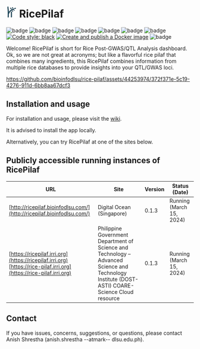 # <img src="https://github.com/bioinfodlsu/rice-pilaf/blob/main/assets/rice_pilaf_logo_dark.png" height="30" style="margin-right:7px;">RicePilaf

![badge][badge-python]
![badge][badge-r]
![badge][badge-pandas]
![badge][badge-scipy]
![badge][badge-flask]
![badge][badge-nginx]
![badge][badge-docker]<br>
[![Code style: black](https://img.shields.io/badge/code%20style-black-000000.svg)](https://github.com/psf/black)
[![Create and publish a Docker image](https://github.com/bioinfodlsu/rice-pilaf/actions/workflows/dockerize-and-publish.yml/badge.svg)](https://github.com/bioinfodlsu/rice-pilaf/actions/workflows/dockerize-and-publish.yml)
![badge][badge-github-actions]

Welcome! RicePilaf is short for Rice Post-GWAS/QTL Analysis dashboard.
Ok, so we are not great at acronyms; but like a flavorful rice pilaf that combines many ingredients,
this RicePilaf combines information from multiple rice databases to provide insights into your QTL/GWAS loci.

https://github.com/bioinfodlsu/rice-pilaf/assets/44253974/372f371e-5c19-4276-911d-6bb8aa67dcf3

## Installation and usage

For installation and usage, please visit the [wiki](https://github.com/bioinfodlsu/rice-pilaf/wiki).

It is advised to install the app locally.

Alternatively, you can try RicePilaf at one of the sites below.

## Publicly accessible running instances of RicePilaf

| URL                                                                    | Site                                                                                                                                            | Version | Status (Date)            |
| ---------------------------------------------------------------------- | ----------------------------------------------------------------------------------------------------------------------------------------------- | ------- | ------------------------ |
| [http://ricepilaf.bioinfodlsu.com/](http://ricepilaf.bioinfodlsu.com/) | Digital Ocean (Singapore)                                                                                                                       | 0.1.3   | Running (March 15, 2024)  |
| [https://ricepilaf.irri.org](https://ricepilaf.irri.org) <br> [https://rice-pilaf.irri.org](https://rice-pilaf.irri.org)             | Philippine Government Department of Science and Technology – Advanced Science and Technology Institute (DOST-ASTI) COARE-Science Cloud resource | 0.1.3   | Running (March 15, 2024) |

## Contact

If you have issues, concerns, suggestions, or questions, please contact Anish Shrestha (anish.shrestha --atmark-- dlsu.edu.ph).

[badge-python]: https://img.shields.io/badge/python-3670A0?style=flat&logo=python&logoColor=white
[badge-pandas]: https://img.shields.io/badge/Pandas-2C2D72?style=flat&logo=pandas&logoColor=white
[badge-scipy]: https://img.shields.io/badge/SciPy-654FF0?style=flat&logo=SciPy&logoColor=white
[badge-github-actions]: https://img.shields.io/badge/GitHub_Actions-2088FF?style=flat&logo=github-actions&logoColor=white
[badge-flask]: https://img.shields.io/badge/flask-%23000.svg?style=flat&logo=flask&logoColor=white
[badge-docker]: https://img.shields.io/badge/docker-%230db7ed.svg?style=flat&logo=docker&logoColor=white
[badge-r]: https://img.shields.io/badge/r-%23276DC3.svg?style=flat&logo=r&logoColor=white
[badge-nginx]: https://img.shields.io/badge/nginx-%23009639.svg?style=flat&logo=nginx&logoColor=white

